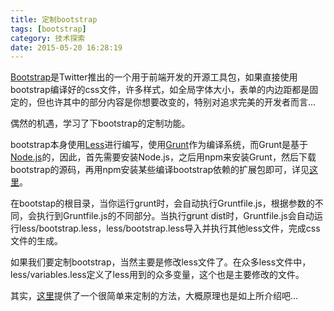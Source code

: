 ```yaml
---
title: 定制bootstrap
tags: [bootstrap]
category: 技术探索
date: 2015-05-20 16:28:19
---
```


[Bootstrap](http://v3.bootcss.com/)是Twitter推出的一个用于前端开发的开源工具包，如果直接使用bootstrap编译好的css文件，许多样式，如全局字体大小，表单的内边距都是固定的，但也许其中的部分内容是你想要改变的，特别对追求完美的开发者而言...

偶然的机遇，学习了下bootstrap的定制功能。

bootstrap本身使用[Less](http://www.ibm.com/developerworks/cn/web/1207_zhaoch_lesscss/)进行编写，使用[Grunt](http://gruntjs.com/)作为编译系统，而Grunt是基于[Node.js](http://zh.wikipedia.org/wiki/Node.js)的，因此，首先需要安装Node.js，之后用npm来安装Grunt，然后下载bootstrap的源码，再用npm安装某些编译bootstrap依赖的扩展包即可，详见[这里](http://v3.bootcss.com/getting-started/#grunt)。

在bootstap的根目录，当你运行grunt时，会自动执行Gruntfile.js，根据参数的不同，会执行到Gruntfile.js的不同部分。当执行<span style="background-color: #eee;">grunt dist</span>时，Gruntfile.js会自动运行less/bootstrap.less，less/bootstrap.less导入并执行其他less文件，完成css文件的生成。

如果我们要定制bootstrap，当然主要是修改less文件了。在众多less文件中，less/variables.less定义了less用到的众多变量，这个也是主要修改的文件。

其实，[这里](http://v3.bootcss.com/customize/)提供了一个很简单来定制的方法，大概原理也是如上所介绍吧...